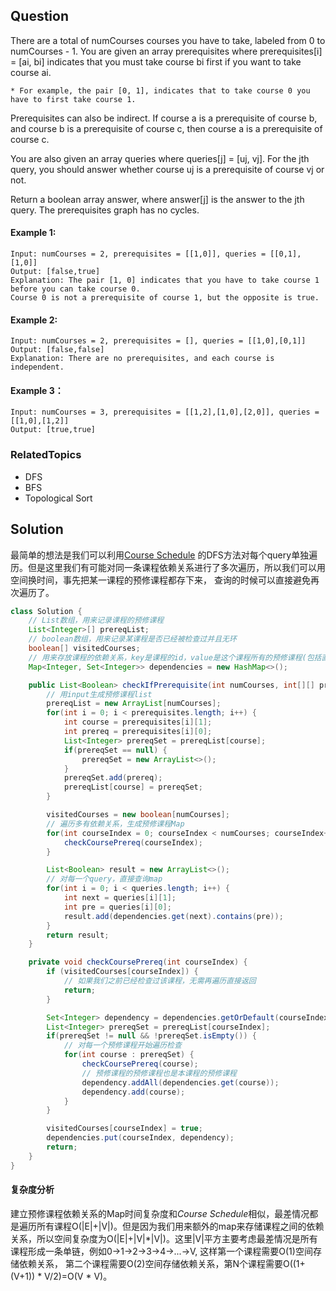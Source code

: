 ## Question

There are a total of numCourses courses you have to take, labeled from 0 to numCourses - 1. You are given an array
prerequisites where prerequisites[i] = [ai, bi] indicates that you must take course bi first if you want to
take course ai.

    * For example, the pair [0, 1], indicates that to take course 0 you have to first take course 1.

Prerequisites can also be indirect. If course a is a prerequisite of course b, and course b is a prerequisite of course c, 
then course a is a prerequisite of course c.

You are also given an array queries where queries[j] = [uj, vj]. For the jth query, you should answer whether course 
uj is a prerequisite of course vj or not.

Return a boolean array answer, where answer[j] is the answer to the jth query. The prerequisites graph has no cycles.

#### Example 1:
```text
Input: numCourses = 2, prerequisites = [[1,0]], queries = [[0,1],[1,0]]
Output: [false,true]
Explanation: The pair [1, 0] indicates that you have to take course 1 before you can take course 0.
Course 0 is not a prerequisite of course 1, but the opposite is true.
```

#### Example 2:
```text
Input: numCourses = 2, prerequisites = [], queries = [[1,0],[0,1]]
Output: [false,false]
Explanation: There are no prerequisites, and each course is independent.
```

#### Example 3：
```text
Input: numCourses = 3, prerequisites = [[1,2],[1,0],[2,0]], queries = [[1,0],[1,2]]
Output: [true,true]
```
### RelatedTopics

* DFS
* BFS
* Topological Sort

## Solution

最简单的想法是我们可以利用[Course Schedule](https://github.com/codyke/LeetcodeSolution/blob/main/solutions/207.%20Course%20Schedule.md) 
的DFS方法对每个query单独遍历。但是这里我们有可能对同一条课程依赖关系进行了多次遍历，所以我们可以用空间换时间，事先把某一课程的预修课程都存下来，
查询的时候可以直接避免再次遍历了。
```java
class Solution {
    // List数组，用来记录课程的预修课程
    List<Integer>[] prereqList;
    // boolean数组，用来记录某课程是否已经被检查过并且无环
    boolean[] visitedCourses;
    // 用来存放课程的依赖关系，key是课程的id，value是这个课程所有的预修课程(包括直接和间接)
    Map<Integer, Set<Integer>> dependencies = new HashMap<>();

    public List<Boolean> checkIfPrerequisite(int numCourses, int[][] prerequisites, int[][] queries) {
        // 用input生成预修课程list
        prereqList = new ArrayList[numCourses];
        for(int i = 0; i < prerequisites.length; i++) {
            int course = prerequisites[i][1];
            int prereq = prerequisites[i][0];
            List<Integer> prereqSet = prereqList[course];
            if(prereqSet == null) {
                prereqSet = new ArrayList<>();
            }
            prereqSet.add(prereq);
            prereqList[course] = prereqSet;
        }

        visitedCourses = new boolean[numCourses];
        // 遍历多有依赖关系，生成预修课程Map
        for(int courseIndex = 0; courseIndex < numCourses; courseIndex++) {
            checkCoursePrereq(courseIndex);
        }

        List<Boolean> result = new ArrayList<>();
        // 对每一个query，直接查询map
        for(int i = 0; i < queries.length; i++) {
            int next = queries[i][1];
            int pre = queries[i][0];
            result.add(dependencies.get(next).contains(pre));
        }
        return result;
    }

    private void checkCoursePrereq(int courseIndex) {
        if (visitedCourses[courseIndex]) {
            // 如果我们之前已经检查过该课程，无需再遍历直接返回
            return;
        }

        Set<Integer> dependency = dependencies.getOrDefault(courseIndex, new HashSet<>());
        List<Integer> prereqSet = prereqList[courseIndex];
        if(prereqSet != null && !prereqSet.isEmpty()) {
            // 对每一个预修课程开始遍历检查
            for(int course : prereqSet) {
                checkCoursePrereq(course);
                // 预修课程的预修课程也是本课程的预修课程
                dependency.addAll(dependencies.get(course));
                dependency.add(course);
            }
        }

        visitedCourses[courseIndex] = true;
        dependencies.put(courseIndex, dependency);
        return;
    }
}
```

#### 复杂度分析
建立预修课程依赖关系的Map时间复杂度和*Course Schedule*相似，最差情况都是遍历所有课程O(|E|+|V|)。但是因为我们用来额外的map来存储课程之间的依赖
关系，所以空间复杂度为O(|E|+|V|*|V|)。这里|V|平方主要考虑最差情况是所有课程形成一条单链，例如0->1->2->3->4->...->V, 这样第一个课程需要O(1)空间存储依赖关系，
第二个课程需要O(2)空间存储依赖关系，第N个课程需要O((1+(V+1)) * V/2)=O(V * V)。